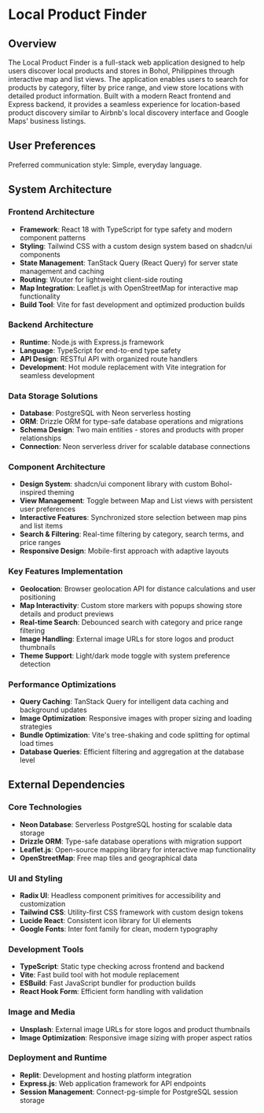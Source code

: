 # Local Product Finder

## Overview

The Local Product Finder is a full-stack web application designed to help users discover local products and stores in Bohol, Philippines through interactive map and list views. The application enables users to search for products by category, filter by price range, and view store locations with detailed product information. Built with a modern React frontend and Express backend, it provides a seamless experience for location-based product discovery similar to Airbnb's local discovery interface and Google Maps' business listings.

## User Preferences

Preferred communication style: Simple, everyday language.

## System Architecture

### Frontend Architecture
- **Framework**: React 18 with TypeScript for type safety and modern component patterns
- **Styling**: Tailwind CSS with a custom design system based on shadcn/ui components
- **State Management**: TanStack Query (React Query) for server state management and caching
- **Routing**: Wouter for lightweight client-side routing
- **Map Integration**: Leaflet.js with OpenStreetMap for interactive map functionality
- **Build Tool**: Vite for fast development and optimized production builds

### Backend Architecture
- **Runtime**: Node.js with Express.js framework
- **Language**: TypeScript for end-to-end type safety
- **API Design**: RESTful API with organized route handlers
- **Development**: Hot module replacement with Vite integration for seamless development

### Data Storage Solutions
- **Database**: PostgreSQL with Neon serverless hosting
- **ORM**: Drizzle ORM for type-safe database operations and migrations
- **Schema Design**: Two main entities - stores and products with proper relationships
- **Connection**: Neon serverless driver for scalable database connections

### Component Architecture
- **Design System**: shadcn/ui component library with custom Bohol-inspired theming
- **View Management**: Toggle between Map and List views with persistent user preferences
- **Interactive Features**: Synchronized store selection between map pins and list items
- **Search & Filtering**: Real-time filtering by category, search terms, and price ranges
- **Responsive Design**: Mobile-first approach with adaptive layouts

### Key Features Implementation
- **Geolocation**: Browser geolocation API for distance calculations and user positioning
- **Map Interactivity**: Custom store markers with popups showing store details and product previews
- **Real-time Search**: Debounced search with category and price range filtering
- **Image Handling**: External image URLs for store logos and product thumbnails
- **Theme Support**: Light/dark mode toggle with system preference detection

### Performance Optimizations
- **Query Caching**: TanStack Query for intelligent data caching and background updates
- **Image Optimization**: Responsive images with proper sizing and loading strategies
- **Bundle Optimization**: Vite's tree-shaking and code splitting for optimal load times
- **Database Queries**: Efficient filtering and aggregation at the database level

## External Dependencies

### Core Technologies
- **Neon Database**: Serverless PostgreSQL hosting for scalable data storage
- **Drizzle ORM**: Type-safe database operations with migration support
- **Leaflet.js**: Open-source mapping library for interactive map functionality
- **OpenStreetMap**: Free map tiles and geographical data

### UI and Styling
- **Radix UI**: Headless component primitives for accessibility and customization
- **Tailwind CSS**: Utility-first CSS framework with custom design tokens
- **Lucide React**: Consistent icon library for UI elements
- **Google Fonts**: Inter font family for clean, modern typography

### Development Tools
- **TypeScript**: Static type checking across frontend and backend
- **Vite**: Fast build tool with hot module replacement
- **ESBuild**: Fast JavaScript bundler for production builds
- **React Hook Form**: Efficient form handling with validation

### Image and Media
- **Unsplash**: External image URLs for store logos and product thumbnails
- **Image Optimization**: Responsive image sizing with proper aspect ratios

### Deployment and Runtime
- **Replit**: Development and hosting platform integration
- **Express.js**: Web application framework for API endpoints
- **Session Management**: Connect-pg-simple for PostgreSQL session storage